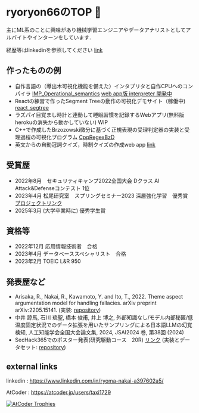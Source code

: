 # ryoryon66のTOP 🍍

主にML系のことに興味があり機械学習エンジニアやデータアナリストとしてアルバイトやインターンをしています．

経歴等はlinkedinを参照してください [link](https://www.linkedin.com/in/ryoma-nakai-a397602a5/)

## 作ったものの例
- 自作言語の（導出木可視化機能を備えた）インタプリタと自作CPUへのコンパイラ
[IMP_Operational_semantics](https://github.com/ryoryon66/IMP_Operational_semantics)
[web app版 interpreter 開発中](https://github.com/ryoryon66/web_imp_system)
- Reactの練習で作ったSegment Treeの動作の可視化デモサイト（稼働中)
[react_segtree](https://github.com/ryoryon66/react_segtree)
- ラズパイ目覚まし時計と連動して睡眠習慣を記録するWebアプリ(無料版herokuの消失から動かしていない)
WIP
- C++で作成したBrzozowski微分に基づく正規表現の受理判定器の実装と受理過程の可視化プログラム
[CppRegexBzD](https://github.com/ryoryon66/CppRegexBzD)
- 英文からの自動冠詞クイズ，時制クイズの作成web app [link](https://github.com/ryoryon66/article_quiz)

## 受賞歴
- 2022年8月　セキュリティキャンプ2022全国大会 Dクラス AI Attack&Defenseコンテスト 1位
- 2023年4月	松尾研究室　スプリングセミナー2023 深層強化学習　優秀賞 [プロジェクトリンク](https://github.com/ryoryon66/DynamicReversalOthello)
- 2025年3月	(大学卒業時に) 優秀学生賞

## 資格等
- 2022年12月 応用情報技術者　合格
- 2023年4月  データベーススペシャリスト　合格
- 2023年2月  TOEIC L&R 950

## 発表歴など
- Arisaka, R., Nakai, R., Kawamoto, Y. and Ito, T., 2022. Theme aspect argumentation model for handling fallacies. arXiv preprint arXiv:2205.15141. (実装: [repository](https://github.com/ryoryon66/taam))
- 中井 諒馬, 石川 琉聖, 橋本 俊甫, 井上 博之, 外部知識なし/モデル内部秘匿/低温度固定状況でのデータ拡張を用いたサンプリングによる日本語LLMの幻覚検知, 人工知能学会全国大会論文集, 2024, JSAI2024 巻, 第38回 (2024)
- SecHack365でのポスター発表(研究駆動コース　20R) [リンク](https://sechack365.nict.go.jp/achievement/2023/) (実装とデータセット: [repository](https://github.com/ryoryon66/variable_prompt_selfcheckgpt))

## external links
linkedin : https://www.linkedin.com/in/ryoma-nakai-a397602a5/

AtCoder : https://atcoder.jp/users/taxi1729

[![AtCoder Trophies](https://atcoder-trophies.vercel.app/api/v1/atcoder?username=taxi1729)](https://github.com/KATO-Hiro/AtCoderTrophies)
